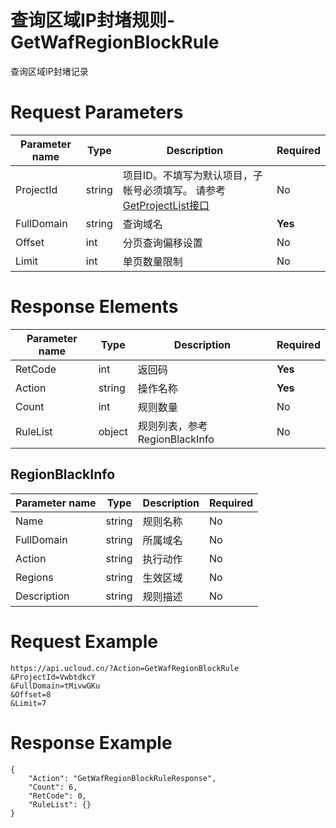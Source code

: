 # 查询区域IP封堵规则-GetWafRegionBlockRule

查询区域IP封堵记录

# Request Parameters
|Parameter name|Type|Description|Required|
|---|---|---|---|
|ProjectId|string|项目ID。不填写为默认项目，子帐号必须填写。 请参考[GetProjectList接口](api/summary/get_project_list)|No|
|FullDomain|string|查询域名 |**Yes**|
|Offset|int|分页查询偏移设置|No|
|Limit|int|单页数量限制|No|

# Response Elements
|Parameter name|Type|Description|Required|
|---|---|---|---|
|RetCode|int|返回码|**Yes**|
|Action|string|操作名称|**Yes**|
|Count|int|规则数量|No|
|RuleList|object|规则列表，参考RegionBlackInfo|No|

## RegionBlackInfo
|Parameter name|Type|Description|Required|
|---|---|---|---|
|Name|string|规则名称|No|
|FullDomain|string|所属域名|No|
|Action|string|执行动作|No|
|Regions|string|生效区域|No|
|Description|string|规则描述|No|

# Request Example
```
https://api.ucloud.cn/?Action=GetWafRegionBlockRule
&ProjectId=VwbtdkcY
&FullDomain=tMivwGKu
&Offset=8
&Limit=7
```

# Response Example
```
{
    "Action": "GetWafRegionBlockRuleResponse", 
    "Count": 6, 
    "RetCode": 0, 
    "RuleList": {}
}
```

